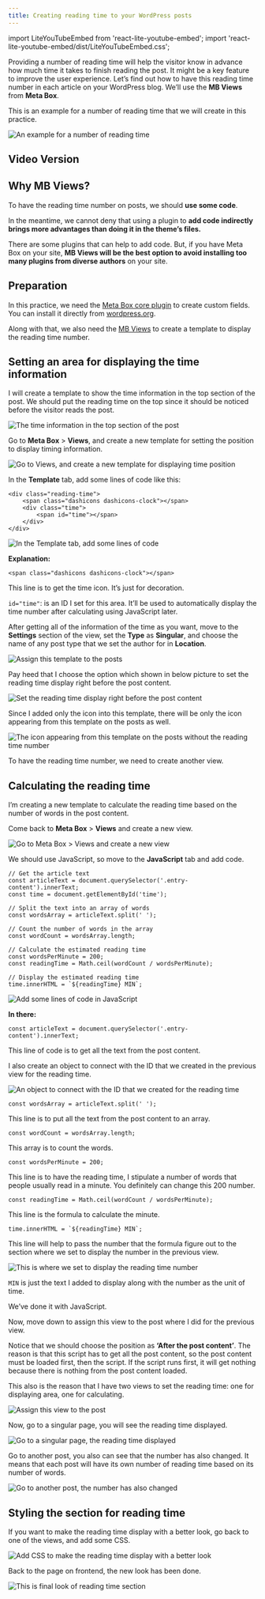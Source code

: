 ```yaml
---
title: Creating reading time to your WordPress posts
---
```

import LiteYouTubeEmbed from 'react-lite-youtube-embed';
import 'react-lite-youtube-embed/dist/LiteYouTubeEmbed.css';

Providing a number of reading time will help the visitor know in advance how much time it takes to finish reading the post. It might be a key feature to improve the user experience.
Let’s find out how to have this reading time number in each article on your WordPress blog. We’ll use the **MB Views** from **Meta Box**.

This is an example for a number of reading time that we will create in this practice.

![An example for a number of reading time](https://i.imgur.com/NrVqdKG.png)

## Video Version

<LiteYouTubeEmbed id='5bw7wTQ78Xo' />

## Why MB Views?

To have the reading time number on posts, we should **use some code**.

In the meantime, we cannot deny that using a plugin to **add code indirectly brings more advantages than doing it in the theme’s files.**

There are some plugins that can help to add code. But, if you have Meta Box on your site, **MB Views will be the best option to avoid installing too many plugins from diverse authors** on your site.

## Preparation

In this practice, we need the [Meta Box core plugin](https://wordpress.org/plugins/meta-box/) to create custom fields. You can install it directly from [wordpress.org](https://wordpress.org/plugins/meta-box/).

Along with that, we also need the [MB Views](https://metabox.io/plugins/mb-views/) to create a template to display the reading time number.

## Setting an area for displaying the time information

I will create a template to show the time information in the top section of the post. We should put the reading time on the top since it should be noticed before the visitor reads the post.

![The time information in the top section of the post](https://i.imgur.com/NrVqdKG.png)

Go to **Meta Box** > **Views**, and create a new template for setting the position to display timing information.

![Go to Views, and create a new template for displaying time position](https://i.imgur.com/LynEixS.png)

In the **Template** tab, add some lines of code like this:

```
<div class="reading-time">
    <span class="dashicons dashicons-clock"></span>
    <div class="time">
        <span id="time"></span>
    </div> 
</div> 
```

![In the Template tab, add some lines of code](https://i.imgur.com/mHPTNPP.png)

**Explanation:**

```
<span class="dashicons dashicons-clock"></span>
```

This line is to get the time icon. It’s just for decoration.

`id="time"`: is an ID I set for this area. It’ll be used to automatically display the time number after calculating using JavaScript later.

After getting all of the information of the time as you want, move to the **Settings** section of the view, set the **Type** as **Singular**, and choose the name of any post type that we set the author for in **Location**.

![Assign this template to the posts](https://i.imgur.com/7KxiOHn.png)

Pay heed that I choose the option which shown in below picture to set the reading time display right before the post content.

![Set the reading time display right before the post content](https://i.imgur.com/MIHsbNI.png)

Since I added only the icon into this template, there will be only the icon appearing from this template on the posts as well.

![The icon appearing from this template on the posts without the reading time number](https://i.imgur.com/eYULHIZ.png)

To have the reading time number, we need to create another view.

## Calculating the reading time

I’m creating a new template to calculate the reading time based on the number of words in the post content.

Come back to **Meta Box** > **Views** and create a new view.

![Go to Meta Box > Views and create a new view](https://i.imgur.com/SN3NGUm.png)

We should use JavaScript, so move to the **JavaScript** tab and add code.

```
// Get the article text
const articleText = document.querySelector('.entry-content').innerText;
const time = document.getElementById('time');

// Split the text into an array of words
const wordsArray = articleText.split(' ');

// Count the number of words in the array
const wordCount = wordsArray.length;

// Calculate the estimated reading time
const wordsPerMinute = 200;
const readingTime = Math.ceil(wordCount / wordsPerMinute);

// Display the estimated reading time
time.innerHTML = `${readingTime} MIN`;
```

![Add some lines of code in JavaScript](https://i.imgur.com/0U5zq4J.png)

**In there:**

```
const articleText = document.querySelector('.entry-content').innerText;
```

This line of code is to get all the text from the post content.

I also create an object to connect with the ID that we created in the previous view for the reading time.

![An object to connect with the ID that we created for the reading time](https://i.imgur.com/rUxcQrn.png)

```
const wordsArray = articleText.split(' ');
```

This line is to put all the text from the post content to an array.

```
const wordCount = wordsArray.length;
```

This array is to count the words.

```
const wordsPerMinute = 200;
```

This line is to have the reading time, I stipulate a number of words that people usually read in a minute. You definitely can change this 200 number.

```
const readingTime = Math.ceil(wordCount / wordsPerMinute);
```

This line is the formula to calculate the minute.

```
time.innerHTML = `${readingTime} MIN`;
```

This line will help to pass the number that the formula figure out to the section where we set to display the number in the previous view.

![This is where we set to display the reading time number](https://i.imgur.com/BCubaqw.png)

`MIN` is just the text I added to display along with the number as the unit of time.

We’ve done it with JavaScript.

Now, move down to assign this view to the post where I did for the previous view.

Notice that we should choose the position as **‘After the post content’**. The reason is that this script has to get all the post content, so the post content must be loaded first, then the script. If the script runs first, it will get nothing because there is nothing from the post content loaded.

This also is the reason that I have two views to set the reading time: one for displaying area, one for calculating.

![Assign this view to the post](https://i.imgur.com/CH4q7Gl.png)

Now, go to a singular page, you will see the reading time displayed.

![Go to a singular page, the reading time displayed](https://i.imgur.com/E3pS9bX.png)

Go to another post, you also can see that the number has also changed. It means that each post will have its own number of reading time based on its number of words.

![Go to another post, the number has also changed](https://i.imgur.com/3OgVh87.png)

## Styling the section for reading time

If you want to make the reading time display with a better look, go back to one of the views, and add some CSS.

![Add CSS to make the reading time display with a better look](https://i.imgur.com/J8GxkHo.png)

Back to the page on frontend, the new look has been done.

![This is final look of reading time section](https://i.imgur.com/NrVqdKG.png)

